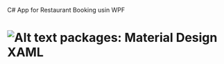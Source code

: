 C# App for Restaurant Booking usin WPF
# ![Alt text](https://avatars.githubusercontent.com/u/16655083?s=200&v=4) packages: Material Design XAML
